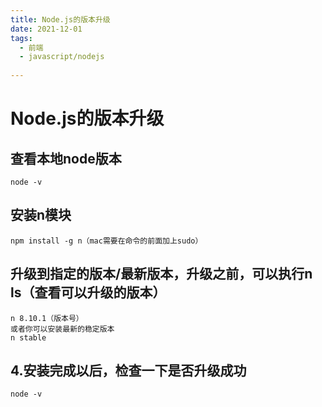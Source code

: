 ```yaml
---
title: Node.js的版本升级
date: 2021-12-01
tags:
  - 前端 
  - javascript/nodejs 
 
---
```


# Node.js的版本升级

## 查看本地node版本
```
node -v
```

## 安装n模块
```
npm install -g n（mac需要在命令的前面加上sudo）
```

## 升级到指定的版本/最新版本，升级之前，可以执行n ls（查看可以升级的版本）
```
n 8.10.1（版本号）
或者你可以安装最新的稳定版本
n stable
```

## 4.安装完成以后，检查一下是否升级成功
```
node -v
```


